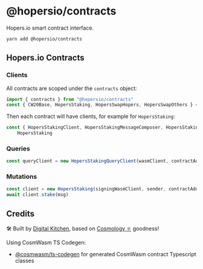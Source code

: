 # @hopersio/contracts

Hopers.io smart contract interface.

```sh
yarn add @hopersio/contracts
```

## Hopers.io Contracts

### Clients

All contracts are scoped under the `contracts` object:

```js
import { contracts } from "@hopersio/contracts"
const { CW20Base, HopersStaking, HopersSwapHopers, HopersSwapOthers } = contracts
```

Then each contract will have clients, for example for `HopersStaking`:

```ts
const { HopersStakingClient, HopersStakingMessageComposer, HopersStakingQueryClient } =
	HopersStaking
```

### Queries

```js
const queryClient = new HopersStakingQueryClient(wasmClient, contractAddress)
```

### Mutations

```js
const client = new HopersStaking(signingWasmClient, sender, contractAddress)
await client.stake(msg)
```

## Credits

🛠 Built by [Digital Kitchen](https://digitalkitchen.zone/stake), based on [Cosmology ⚛️](https://cosmology.tech/validator) goodness!

Using CosmWasm TS Codegen:

-  [@cosmwasm/ts-codegen](https://github.com/CosmWasm/ts-codegen) for generated CosmWasm contract Typescript classes
